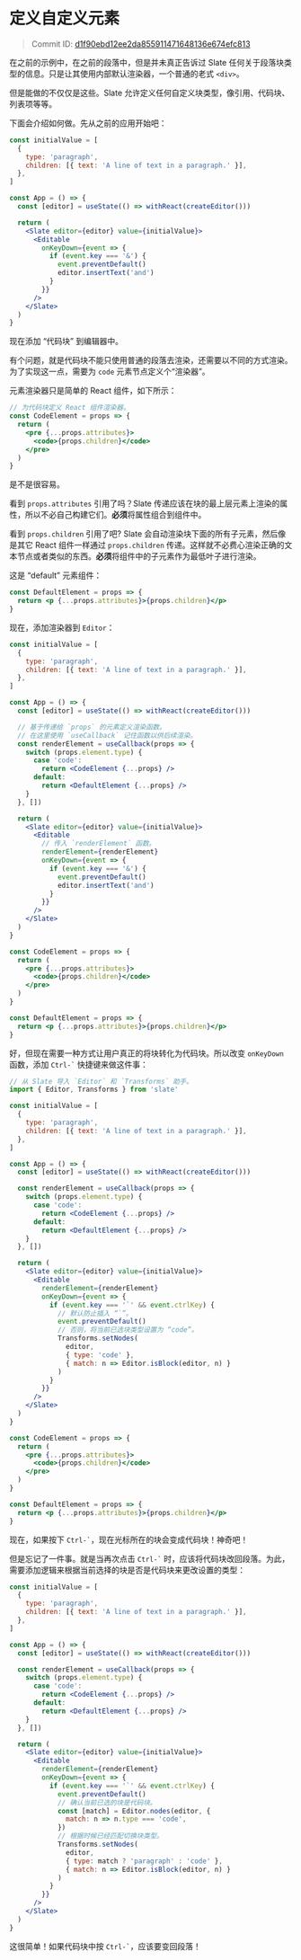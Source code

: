 # 定义自定义元素

> Commit ID: [d1f90ebd12ee2da855911471648136e674efc813](https://github.com/ianstormtaylor/slate/blob/main/docs/walkthroughs/03-defining-custom-elements.md)

在之前的示例中，在之前的段落中，但是并未真正告诉过 Slate 任何关于段落块类型的信息。只是让其使用内部默认渲染器，一个普通的老式 `<div>`。

但是能做的不仅仅是这些。Slate 允许定义任何自定义块类型，像引用、代码块、列表项等等。

下面会介绍如何做。先从之前的应用开始吧：

```jsx
const initialValue = [
  {
    type: 'paragraph',
    children: [{ text: 'A line of text in a paragraph.' }],
  },
]

const App = () => {
  const [editor] = useState(() => withReact(createEditor()))

  return (
    <Slate editor={editor} value={initialValue}>
      <Editable
        onKeyDown={event => {
          if (event.key === '&') {
            event.preventDefault()
            editor.insertText('and')
          }
        }}
      />
    </Slate>
  )
}
```

现在添加 “代码块” 到编辑器中。

有个问题，就是代码块不能只使用普通的段落去渲染，还需要以不同的方式渲染。为了实现这一点，需要为 `code` 元素节点定义个“渲染器”。

元素渲染器只是简单的 React 组件，如下所示：

```jsx
// 为代码块定义 React 组件渲染器。
const CodeElement = props => {
  return (
    <pre {...props.attributes}>
      <code>{props.children}</code>
    </pre>
  )
}
```

是不是很容易。

看到 `props.attributes` 引用了吗？Slate 传递应该在块的最上层元素上渲染的属性，所以不必自己构建它们。**必须**将属性组合到组件中。

看到 `props.children` 引用了吧? Slate 会自动渲染块下面的所有子元素，然后像是其它 React 组件一样通过 `props.children` 传递。这样就不必费心渲染正确的文本节点或者类似的东西。**必须**将组件中的子元素作为最低叶子进行渲染。

这是 “default” 元素组件：

```jsx
const DefaultElement = props => {
  return <p {...props.attributes}>{props.children}</p>
}
```

现在，添加渲染器到 `Editor`：

```jsx
const initialValue = [
  {
    type: 'paragraph',
    children: [{ text: 'A line of text in a paragraph.' }],
  },
]

const App = () => {
  const [editor] = useState(() => withReact(createEditor()))

  // 基于传递给 `props` 的元素定义渲染函数。
  // 在这里使用 `useCallback` 记住函数以供后续渲染。
  const renderElement = useCallback(props => {
    switch (props.element.type) {
      case 'code':
        return <CodeElement {...props} />
      default:
        return <DefaultElement {...props} />
    }
  }, [])

  return (
    <Slate editor={editor} value={initialValue}>
      <Editable
        // 传入 `renderElement` 函数。
        renderElement={renderElement}
        onKeyDown={event => {
          if (event.key === '&') {
            event.preventDefault()
            editor.insertText('and')
          }
        }}
      />
    </Slate>
  )
}

const CodeElement = props => {
  return (
    <pre {...props.attributes}>
      <code>{props.children}</code>
    </pre>
  )
}

const DefaultElement = props => {
  return <p {...props.attributes}>{props.children}</p>
}
```

好，但现在需要一种方式让用户真正的将块转化为代码块。所以改变 `onKeyDown` 函数，添加 `` Ctrl-` `` 快捷键来做这件事：

```jsx
// 从 Slate 导入 `Editor` 和 `Transforms` 助手。
import { Editor, Transforms } from 'slate'

const initialValue = [
  {
    type: 'paragraph',
    children: [{ text: 'A line of text in a paragraph.' }],
  },
]

const App = () => {
  const [editor] = useState(() => withReact(createEditor()))

  const renderElement = useCallback(props => {
    switch (props.element.type) {
      case 'code':
        return <CodeElement {...props} />
      default:
        return <DefaultElement {...props} />
    }
  }, [])

  return (
    <Slate editor={editor} value={initialValue}>
      <Editable
        renderElement={renderElement}
        onKeyDown={event => {
          if (event.key === '`' && event.ctrlKey) {
            // 默认防止插入 “`”。
            event.preventDefault()
            // 否则，将当前已选块类型设置为 “code”。
            Transforms.setNodes(
              editor,
              { type: 'code' },
              { match: n => Editor.isBlock(editor, n) }
            )
          }
        }}
      />
    </Slate>
  )
}

const CodeElement = props => {
  return (
    <pre {...props.attributes}>
      <code>{props.children}</code>
    </pre>
  )
}

const DefaultElement = props => {
  return <p {...props.attributes}>{props.children}</p>
}
```

现在，如果按下 `` Ctrl-` ``，现在光标所在的块会变成代码块！神奇吧！

但是忘记了一件事。就是当再次点击 `` Ctrl-` `` 时，应该将代码块改回段落。为此，需要添加逻辑来根据当前选择的块是否是代码块来更改设置的类型：

```jsx
const initialValue = [
  {
    type: 'paragraph',
    children: [{ text: 'A line of text in a paragraph.' }],
  },
]

const App = () => {
  const [editor] = useState(() => withReact(createEditor()))

  const renderElement = useCallback(props => {
    switch (props.element.type) {
      case 'code':
        return <CodeElement {...props} />
      default:
        return <DefaultElement {...props} />
    }
  }, [])

  return (
    <Slate editor={editor} value={initialValue}>
      <Editable
        renderElement={renderElement}
        onKeyDown={event => {
          if (event.key === '`' && event.ctrlKey) {
            event.preventDefault()
            // 确认当前已选的块是代码块。
            const [match] = Editor.nodes(editor, {
              match: n => n.type === 'code',
            })
            // 根据时候已经匹配切换块类型。
            Transforms.setNodes(
              editor,
              { type: match ? 'paragraph' : 'code' },
              { match: n => Editor.isBlock(editor, n) }
            )
          }
        }}
      />
    </Slate>
  )
}
```

这很简单！如果代码块中按 `` Ctrl-` ``，应该要变回段落！

